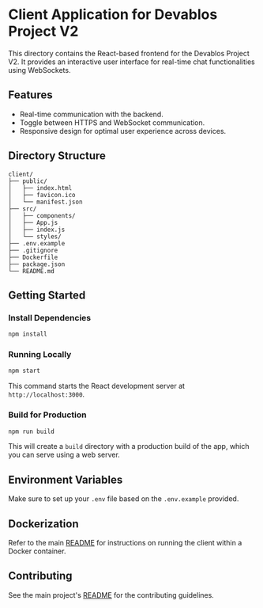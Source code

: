 # Client Application for Devablos Project V2

This directory contains the React-based frontend for the Devablos Project V2. It provides an interactive user interface for real-time chat functionalities using WebSockets.

## Features

- Real-time communication with the backend.
- Toggle between HTTPS and WebSocket communication.
- Responsive design for optimal user experience across devices.

## Directory Structure

```
client/
├── public/
│   ├── index.html
│   ├── favicon.ico
│   └── manifest.json
├── src/
│   ├── components/
│   ├── App.js
│   ├── index.js
│   └── styles/
├── .env.example
├── .gitignore
├── Dockerfile
├── package.json
└── README.md
```

## Getting Started

### Install Dependencies

```bash
npm install
```

### Running Locally

```bash
npm start
```

This command starts the React development server at `http://localhost:3000`.

### Build for Production

```bash
npm run build
```

This will create a `build` directory with a production build of the app, which you can serve using a web server.

## Environment Variables

Make sure to set up your `.env` file based on the `.env.example` provided.


## Dockerization

Refer to the main [README](../README.md) for instructions on running the client within a Docker container.

## Contributing

See the main project's [README](../README.md) for the contributing guidelines.
